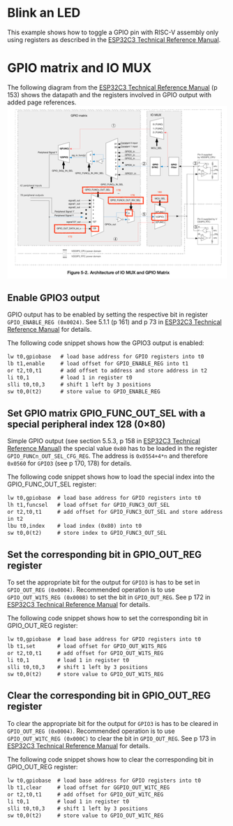 # Blink an LED 

This example shows how to toggle a GPIO pin with RISC-V assembly only using registers as described in the [ESP32­C3
Technical Reference Manual](https://www.espressif.com/sites/default/files/documentation/esp32-c3_technical_reference_manual_en.pdf).

# GPIO matrix and IO MUX
The following diagram from the 
[ESP32­C3 Technical Reference Manual](https://www.espressif.com/sites/default/files/documentation/esp32-c3_technical_reference_manual_en.pdf)
(p 153) shows the datapath and the registers involved in GPIO output with added page references.
![Diagram](GPIO_diagram.png)

## Enable GPIO3 output
GPIO output has to be enabled by setting the respective bit in register `GPIO_ENABLE_REG (0x0024)`. See 5.1.1 (p 161) and p 73 in
[ESP32­C3 Technical Reference Manual](https://www.espressif.com/sites/default/files/documentation/esp32-c3_technical_reference_manual_en.pdf)
for details.

The following code snippet shows how the GPIO3 output is enabled:
```
lw t0,gpiobase   # load base address for GPIO registers into t0
lb t1,enable     # load offset for GPIO_ENABLE_REG into t1
or t2,t0,t1      # add offset to address and store address in t2
li t0,1          # load 1 in register t0
slli t0,t0,3     # shift 1 left by 3 positions
sw t0,0(t2)      # store value to GPIO_ENABLE_REG
```

## Set GPIO matrix GPIO_FUNC_OUT_SEL with a special peripheral index 128 (0×80)
Simple GPIO output (see section 5.5.3, p 158 in 
[ESP32­C3 Technical Reference Manual](https://www.espressif.com/sites/default/files/documentation/esp32-c3_technical_reference_manual_en.pdf))
the special value `0x80` has to be loaded in the register `GPIO_FUNCn_OUT_SEL_CFG_REG`. 
The address is `0x0554+4*n` and therefore `0x0560` for `GPIO3` (see p 170, 178) for details. 

The following code snippet shows how to load the special index into the GPIO_FUNC_OUT_SEL register:
```
lw t0,gpiobase  # load base address for GPIO registers into t0
lh t1,funcsel   # load offset for GPIO_FUNC3_OUT_SEL
or t2,t0,t1     # add offset for GPIO_FUNC3_OUT_SEL and store address in t2
lbu t0,index    # load index (0x80) into t0
sw t0,0(t2)     # store index to GPIO_FUNC3_OUT_SEL
```

## Set the corresponding bit in GPIO_OUT_REG register 
To set the appropriate bit for the output for `GPIO3` is has to be set in `GPIO_OUT_REG (0x0004)`.
Recommended operation is to use `GPIO_OUT_W1TS_REG (0x0008)` to set the bit in `GPIO_OUT_REG`. See p 172 in 
[ESP32­C3 Technical Reference Manual](https://www.espressif.com/sites/default/files/documentation/esp32-c3_technical_reference_manual_en.pdf)
for details.

The following code snippet shows how to set the corresponding bit in GPIO_OUT_REG register:
```
lw t0,gpiobase  # load base address for GPIO registers into t0
lb t1,set       # load offset for GPIO_OUT_W1TS_REG
or t2,t0,t1     # add offset for GPIO_OUT_W1TS_REG
li t0,1         # load 1 in register t0
slli t0,t0,3    # shift 1 left by 3 positions
sw t0,0(t2)     # store value to GPIO_OUT_W1TS_REG
```

## Clear the corresponding bit in GPIO_OUT_REG register
To clear the appropriate bit for the output for `GPIO3` is has to be cleared in `GPIO_OUT_REG (0x0004)`.
Recommended operation is to use `GPIO_OUT_W1TC_REG (0x000C)` to clear the bit in `GPIO_OUT_REG`. See p 173 in 
[ESP32­C3 Technical Reference Manual](https://www.espressif.com/sites/default/files/documentation/esp32-c3_technical_reference_manual_en.pdf)
for details.

The following code snippet shows how to clear the corresponding bit in GPIO_OUT_REG register:
```
lw t0,gpiobase  # load base address for GPIO registers into t0
lb t1,clear     # load offset for GGPIO_OUT_W1TC_REG
or t2,t0,t1     # add offset for GPIO_OUT_W1TC_REG 
li t0,1         # load 1 in register t0
slli t0,t0,3    # shift 1 left by 3 positions
sw t0,0(t2)     # store value to GPIO_OUT_W1TC_REG
```
